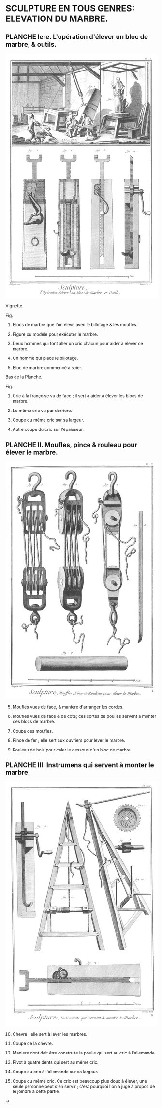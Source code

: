SCULPTURE EN TOUS GENRES: ELEVATION DU MARBRE.
==============================================

PLANCHE Iere. L'opération d'élever un bloc de marbre, & outils.
---------------------------------------------------------------

[![Planche 1](Planche_1.jpeg)](Planche_1.jpeg)

Vignette.

Fig.
1. Blocs de marbre que l'on éleve avec le billotage & les moufles.

2. Figure ou modele pour exécuter le marbre.

3. Deux hommes qui font aller un cric chacun pour aider à élever ce marbre.

4. Un homme qui place le billotage.

5. Bloc de marbre commencé à scier.

Bas de la Planche.

Fig.
1. Cric à la françoise vu de face ; il sert à aider à élever les blocs de marbre.

2. Le même cric vu par derriere.

3. Coupe du même cric sur sa largeur.

4. Autre coupe du cric sur l'épaisseur.


PLANCHE II. Moufles, pince & rouleau pour élever le marbre.
-----------------------------------------------------------

[![Planche 2](Planche_2.jpeg)](Planche_2.jpeg)

5. Moufles vues de face, & maniere d'arranger les cordes.

6. Moufles vues de face & de côté; ces sortes de poulies servent à monter des blocs de marbre.

7. Coupe des moufles.

8. Pince de fer ; elle sert aux ouvriers pour lever le marbre.

9. Rouleau de bois pour caler le dessous d'un bloc de marbre.


PLANCHE III. Instrumens qui servent à monter le marbre.
-------------------------------------------------------

[![Planche 3](Planche_3.jpeg)](Planche_3.jpeg)

10. Chevre ; elle sert à lever les marbres.

11. Coupe de la chevre.

12. Maniere dont doit être construite la poulie qui sert au cric à l'allemande.

13. Pivot à quatre dents qui sert au même cric.

14. Coupe du cric à l'allemande sur sa largeur.

15. Coupe du même cric. Ce cric est beaucoup plus doux à élever, une seule personne peut s'en servir ; c'est pourquoi l'on a jugé à propos de le joindre à cette partie.


[->](../4-Travail_du_Marbre/Légende.md)
